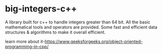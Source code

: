 # big-integers-c++
A library built for c++ to handle integers greater than 64 bit.
All the basic mathematical tools and operators are provided.
Some fast and efficient data structures & algorithms to make it overall efficient. 

learn more about it-https://www.geeksforgeeks.org/object-oriented-programming-in-cpp/

